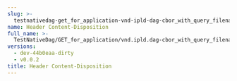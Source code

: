 ```yaml
---
slug: >-
  testnativedag-get_for_application-vnd-ipld-dag-cbor_with_query_filename_includes_content-disposition_with_custom_filename-header_content-disposition
name: Header Content-Disposition
full_name: >-
  TestNativeDag/GET_for_application/vnd.ipld.dag-cbor_with_query_filename_includes_Content-Disposition_with_custom_filename/Header_Content-Disposition
versions:
  - dev-44b0eaa-dirty
  - v0.0.2
title: Header Content-Disposition
---
```


